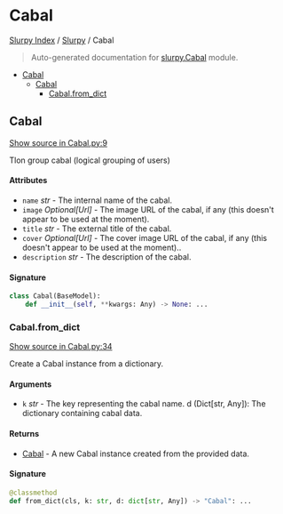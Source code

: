 # Cabal

[Slurpy Index](../README.md#slurpy-index) / [Slurpy](./index.md#slurpy) / Cabal

> Auto-generated documentation for [slurpy.Cabal](../../slurpy/Cabal.py) module.

- [Cabal](#cabal)
  - [Cabal](#cabal-1)
    - [Cabal.from_dict](#cabalfrom_dict)

## Cabal

[Show source in Cabal.py:9](../../slurpy/Cabal.py#L9)

Tlon group cabal (logical grouping of users)

#### Attributes

- `name` *str* - The internal name of the cabal.
- `image` *Optional[Url]* - The image URL of the cabal, if any (this doesn't appear to be used at the moment).
- `title` *str* - The external title of the cabal.
- `cover` *Optional[Url]* - The cover image URL of the cabal, if any (this doesn't appear to be used at the moment)..
- `description` *str* - The description of the cabal.

#### Signature

```python
class Cabal(BaseModel):
    def __init__(self, **kwargs: Any) -> None: ...
```

### Cabal.from_dict

[Show source in Cabal.py:34](../../slurpy/Cabal.py#L34)

Create a Cabal instance from a dictionary.

#### Arguments

- `k` *str* - The key representing the cabal name.
d (Dict[str, Any]): The dictionary containing cabal data.

#### Returns

- [Cabal](#cabal) - A new Cabal instance created from the provided data.

#### Signature

```python
@classmethod
def from_dict(cls, k: str, d: dict[str, Any]) -> "Cabal": ...
```